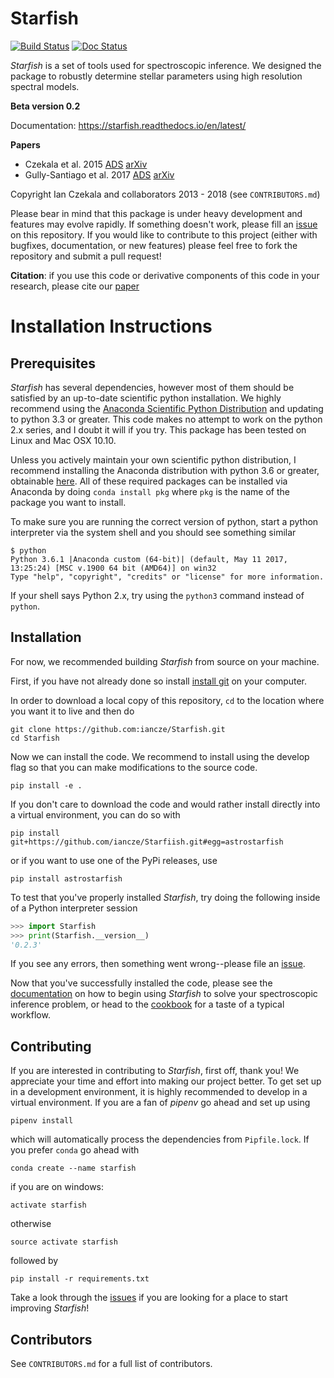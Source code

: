 # Starfish

[![Build Status](https://travis-ci.org/iancze/Starfish.svg)](https://travis-ci.org/iancze/Starfish)
[![Doc Status](https://readthedocs.org/projects/starfish/badge/?version=latest)](https://starfish.readthedocs.io/en/latest/?badge=latest)

*Starfish* is a set of tools used for spectroscopic inference. We designed the package to robustly determine stellar parameters using high resolution spectral models.

**Beta version 0.2**

Documentation: https://starfish.readthedocs.io/en/latest/

**Papers**
* Czekala et al. 2015 [ADS](https://ui.adsabs.harvard.edu/#abs/2015ApJ...812..128C/abstract) [arXiv](https://arxiv.org/abs/1412.5177)
* Gully-Santiago et al. 2017 [ADS](https://ui.adsabs.harvard.edu/#abs/2017ApJ...836..200G/abstract) [arXiv](https://arxiv.org/abs/1701.06703)

Copyright Ian Czekala and collaborators 2013 - 2018 (see `CONTRIBUTORS.md`)

Please bear in mind that this package is under heavy development and features may evolve rapidly. If something doesn't work, please fill an [issue](https://github.com/iancze/Starfish/issues) on this repository. If you would like to contribute to this project (either with bugfixes, documentation, or new features) please feel free to fork the repository and submit a pull request!

**Citation**: if you use this code or derivative components of this code in your research, please cite our [paper](https://ui.adsabs.harvard.edu/#abs/2015ApJ...812..128C/abstract)

# Installation Instructions

## Prerequisites

*Starfish* has several dependencies, however most of them should be satisfied by an up-to-date scientific python installation. We highly recommend using the [Anaconda Scientific Python Distribution](https://store.continuum.io/cshop/anaconda/) and updating to python 3.3 or greater. This code makes no attempt to work on the python 2.x series, and I doubt it will if you try. This package has been tested on Linux and Mac OSX 10.10.

Unless you actively maintain your own scientific python distribution, I recommend installing the Anaconda
distribution with python 3.6 or greater, obtainable [here](https://store.continuum.io/cshop/anaconda/). All of these required packages can be installed via Anaconda by doing `conda install pkg` where `pkg` is the name of the package you want to install.

To make sure you are running the correct version of python, start a python interpreter via the system shell and you should see something similar

    $ python
    Python 3.6.1 |Anaconda custom (64-bit)| (default, May 11 2017, 13:25:24) [MSC v.1900 64 bit (AMD64)] on win32
    Type "help", "copyright", "credits" or "license" for more information.


If your shell says Python 2.x, try using the `python3` command instead of `python`.

## Installation

For now, we recommended building *Starfish* from source on your machine.

First, if you have not already done so install [install git](http://git-scm.com/downloads) on your computer.

In order to download a local copy of this repository, ``cd`` to the location where you want it to live and then do

    git clone https://github.com:iancze/Starfish.git
    cd Starfish

Now we can install the code. We recommend to install using the develop flag so that you can make modifications to
the source code.

    pip install -e .

If you don't care to download the code and would rather install directly into a virtual environment, you can do so with

    pip install git+https://github.com/iancze/Starfiish.git#egg=astrostarfish

or if you want to use one of the PyPi releases, use

    pip install astrostarfish

To test that you've properly installed *Starfish*, try doing the following inside of a Python interpreter session
```python
>>> import Starfish
>>> print(Starfish.__version__)
'0.2.3'
```
If you see any errors, then something went wrong--please file an [issue](https://github.com/iancze/Starfish/issues).

Now that you've successfully installed the code, please see the [documentation](https://starfish.readthedocs.io/en/latest/) on how to begin using *Starfish* to solve your spectroscopic inference problem, or head to the [cookbook](https://starfish.readthedocs.io/en/latest/cookbook.html) for a taste of a typical workflow.

## Contributing
If you are interested in contributing to *Starfish*, first off, thank you! We appreciate your time and effort into
making our project better. To get set up in a development environment, it is highly recommended to develop in a
virtual environment. If you are a fan of *pipenv* go ahead and set up using

    pipenv install

which will automatically process the dependencies from `Pipfile.lock`. If you prefer `conda` go ahead
with

    conda create --name starfish

if you are on windows:

    activate starfish

otherwise

    source activate starfish

followed by

    pip install -r requirements.txt

Take a look through the [issues](https://github.com/iancze/Starfish/issues) if you are looking for a place to start improving *Starfish*!

## Contributors

See `CONTRIBUTORS.md` for a full list of contributors.
